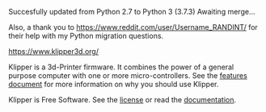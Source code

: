 Succesfully updated from Python 2.7 to Python 3 (3.7.3)
Awaiting merge...

Also, a thank you to https://www.reddit.com/user/Username_RANDINT/ for their help with my Python migration questions.


https://www.klipper3d.org/

Klipper is a 3d-Printer firmware. It combines the power of a general
purpose computer with one or more micro-controllers. See the
[features document](https://www.klipper3d.org/Features.html) for more
information on why you should use Klipper.

Klipper is Free Software. See the [license](COPYING) or read the
[documentation](https://www.klipper3d.org/Overview.html).

